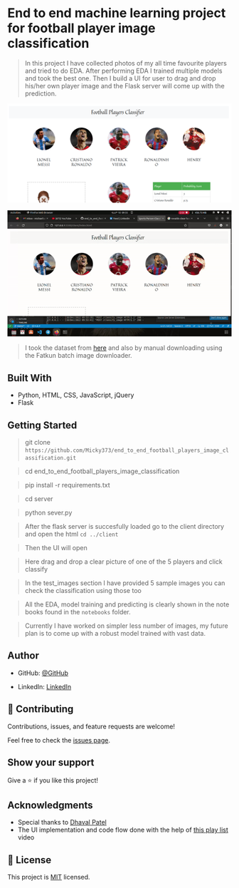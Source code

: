 # End to end machine learning project for football player image classification

> In this project I have collected photos of my all time favourite players and tried to do EDA. After performing EDA I trained multiple models and took the best one. Then I build a UI for user to drag and drop his/her own player image and the Flask server will come up with the prediction.

![screenshot](./images_and_gifs/app_screenshot.png)


<img  src="./images_and_gifs/demo.gif"> 


> I took the dataset from [here](https://www.kaggle.com/datasets/balabaskar/golden-foot-football-players-image-dataset?resource=download) and also by manual downloading using the Fatkun batch image downloader.

## Built With

- Python, HTML, CSS, JavaScript, jQuery
- Flask

## Getting Started

> git clone `https://github.com/Micky373/end_to_end_football_players_image_classification.git`

> cd end_to_end_football_players_image_classification

> pip install -r requirements.txt

> cd server

> python sever.py

> After the flask server is succesfully loaded go to the client directory and open the html `cd ../client`

> Then the UI will open 

> Here drag and drop a clear picture of one of the 5 players and click classify

> In the test_images section I have provided 5 sample images you can check the classification using those too

> All the EDA, model training and predicting is clearly shown in the note books found in the `notebooks` folder.

> Currently I have worked on simpler less number of images, my future plan is to come up with a robust model trained with vast data.

## Author

- GitHub: [@GitHub](https://github.com/Micky373)

- LinkedIn: [LinkedIn](https://www.linkedin.com/in/michaeltamirie/)

## 🤝 Contributing

Contributions, issues, and feature requests are welcome!

Feel free to check the [issues page](https://github.com/Micky373/end_to_end_home_price_prediction_ml_project).

## Show your support

Give a ⭐️ if you like this project!

## Acknowledgments

- Special thanks to [Dhaval Patel](https://www.linkedin.com/in/dhavalsays/)
- The UI implementation and code flow done with the help of [this play list](https://youtube.com/playlist?list=PLeo1K3hjS3ut2o1ay5Dqh-r1kq6ZU8W0M) video

## 📝 License

This project is [MIT](./MIT.md) licensed.
